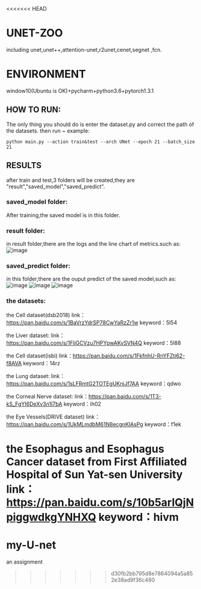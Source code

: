 <<<<<<< HEAD
# UNET-ZOO
including unet,unet++,attention-unet,r2unet,cenet,segnet ,fcn.

# ENVIRONMENT
window10(Ubuntu is OK)+pycharm+python3.6+pytorch1.3.1  

## HOW TO RUN:
The only thing you should do is enter the dataset.py and correct the path of the datasets.
then run ~
example:
```
python main.py --action train&test --arch UNet --epoch 21 --batch_size 21 
```
## RESULTS
after train and test,3 folders will be created,they are "result","saved_model","saved_predict".

### saved_model folder:
After training,the saved model is in this folder.

### result folder:
in result folder,there are the logs and the line chart of metrics.such as:
![image](https://github.com/Andy-zhujunwen/UNET-ZOO/blob/master/linechart.png)

### saved_predict folder:
in this folder,there are the ouput predict of the saved model,such as:
![image](https://github.com/Andy-zhujunwen/UNET-ZOO/blob/master/eye.png)
![image](https://github.com/Andy-zhujunwen/UNET-ZOO/blob/master/lung.png)
![image](https://github.com/Andy-zhujunwen/UNET-ZOO/blob/master/cell.png)

### the datasets:
the Cell dataset(dsb2018)
link：https://pan.baidu.com/s/1BaVrzYdrSP78CwYaRzZr1w 
keyword：5l54 

the Liver dataset:
link：https://pan.baidu.com/s/1FljGCVzu7HPYpwAKvSVN4Q 
keyword：5l88 

the Cell dataset(isbi)
link：https://pan.baidu.com/s/1FkfnhU-RnYFZti62-f8AVA 
keyword：14rz

the Lung dataset:
link：https://pan.baidu.com/s/1sLFRmtG2TOTEgUKniJf7AA 
keyword：qdwo 

the Corneal Nerve dataset:
link：https://pan.baidu.com/s/1T3-kS_FgYI6DeXv3n1I7bA 
keyword：ih02

the Eye Vessels(DRIVE dataset)
link：https://pan.baidu.com/s/1UkMLmdbM61N8ecgnKlAsPg 
keyword：f1ek

the Esophagus and Esophagus Cancer dataset from First Affiliated Hospital of Sun Yat-sen University
link：https://pan.baidu.com/s/10b5arIQjNpiggwdkgYNHXQ 
keyword：hivm
=======
# my-U-net
an assignment
>>>>>>> d30fb2bb795d8e7864094a5a852e38ad9f36c480
